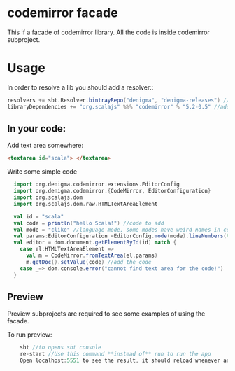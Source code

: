 codemirror facade
=================

This if a facade of codemirror library. All the code is inside codemirror subproject.

Usage
=====

In order to resolve a lib you should add a resolver::
```scala
resolvers += sbt.Resolver.bintrayRepo("denigma", "denigma-releases") //add resolver
libraryDependencies += "org.scalajs" %%% "codemirror" % "5.2-0.5" //add dependency
```

In your code:
-------------

Add text area somewhere:

```html
<textarea id="scala"> </textarea>
```

Write some simple code 

```scala
  import org.denigma.codemirror.extensions.EditorConfig
  import org.denigma.codemirror.{CodeMirror, EditorConfiguration}
  import org.scalajs.dom
  import org.scalajs.dom.raw.HTMLTextAreaElement

  val id = "scala"
  val code = println("hello Scala!") //code to add
  val mode = "clike" //language mode, some modes have weird names in codemirror
  val params:EditorConfiguration =EditorConfig.mode(mode).lineNumbers(true) //config
  val editor = dom.document.getElementById(id) match {
    case el:HTMLTextAreaElement =>
      val m = CodeMirror.fromTextArea(el,params)
      m.getDoc().setValue(code) //add the code
    case _=> dom.console.error("cannot find text area for the code!")
  }
```


Preview
-------

Preview subprojects are required to see some examples of using the facade.

To run preview:
```sbt
    sbt //to opens sbt console
    re-start //Use this command **instead of** run to run the app
    Open localhost:5551 to see the result, it should reload whenever any sources are changed
```
